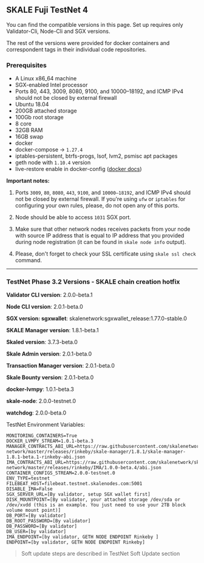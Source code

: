 ## SKALE Fuji TestNet 4

You can find the compatible versions in this page. Set up requires only Validator-Cli, Node-Cli and SGX versions.

The rest of the versions were provided for docker containers and correspondent tags in their individual code repositories.

### **Prerequisites**

-   A Linux x86_64 machine
-   SGX-enabled Intel processor
-   Ports 80, 443, 3009, 8080, 9100, and 10000–18192, and ICMP IPv4 should not be closed by external firewall
-   Ubuntu 18.04
-   200GB attached storage
-   100Gb root storage
-   8 core
-   32GB RAM
-   16GB swap
-   docker
-   docker-compose -> `1.27.4`
-   iptables-persistent, btrfs-progs, lsof, lvm2, psmisc apt packages 
-   geth node with `1.10.4` version
-   live-restore enable in docker-config ([docker docs](https://docs.docker.com/config/containers/live-restore/))

**Important notes:**  

1.  Ports `3009`, `80`, `8080`, `443`, `9100`, and `10000–18192`, and ICMP IPv4 should not be closed by external firewall.
If you're using `ufw` or `iptables` for configuring your own rules, please, do not open any of this ports.

2.  Node should be able to access `1031` SGX port.

3.  Make sure that other network nodes receives packets from your node with source IP address that is equal to IP address that you provided during node registration (it can be found in `skale node info` output).

4.  Please, don't forget to check your SSL certificate using `skale ssl check` command.


* * *

### TestNet Phase 3.2 Versions - SKALE chain creation hotfix

**Validator CLI version**: 2.0.0-beta.1

**Node CLI version**: 2.0.1-beta.0

**SGX version: sgxwallet**: skalenetwork:sgxwallet_release:1.77.0-stable.0

**SKALE Manager version**: 1.8.1-beta.1

**Skaled version**: 3.7.3-beta.0

**Skale Admin version**: 2.0.1-beta.0

**Transaction Manager version**: 2.0.1-beta.0

**Skale Bounty version**: 2.0.1-beta.0

**docker-lvmpy**: 1.0.1-beta.3

**skale-node**: 2.0.0-testnet.0

**watchdog**: 2.0.0-beta.0

TestNet Environment Variables: 

```shell
MONITORING_CONTAINERS=True
DOCKER_LVMPY_STREAM=1.0.1-beta.3
MANAGER_CONTRACTS_ABI_URL=https://raw.githubusercontent.com/skalenetwork/skale-network/master/releases/rinkeby/skale-manager/1.8.1/skale-manager-1.8.1-beta.1-rinkeby-abi.json
IMA_CONTRACTS_ABI_URL=https://raw.githubusercontent.com/skalenetwork/skale-network/master/releases/rinkeby/IMA/1.0.0-beta.4/abi.json
CONTAINER_CONFIGS_STREAM=2.0.0-testnet.0
ENV_TYPE=testnet
FILEBEAT_HOST=filebeat.testnet.skalenodes.com:5001
DISABLE_IMA=False
SGX_SERVER_URL=[By validator, setup SGX wallet first]
DISK_MOUNTPOINT=[By validator, your attached storage /dev/sda or /dev/xvdd (this is an example. You just need to use your 2TB block volume mount point)]
DB_PORT=[By validator]
DB_ROOT_PASSWORD=[By validator]
DB_PASSWORD=[By validator]
DB_USER=[by validator]
IMA_ENDPOINT=[by validator, GETH NODE ENDPOINT Rinkeby ]
ENDPOINT=[by validator, GETH NODE ENDPOINT Rinkeby]
```

> Soft update steps are described in TestNet Soft Update section
